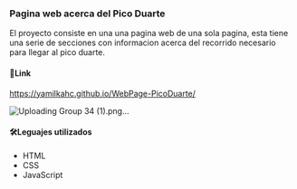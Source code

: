 ### Pagina web acerca del Pico Duarte

El proyecto consiste en una una pagina web de una sola pagina, esta tiene una serie de secciones con informacion acerca del recorrido necesario para llegar al pico duarte.


#### 🔗Link 

<https://yamilkahc.github.io/WebPage-PicoDuarte/>

![Uploading Group 34 (1).png…]()

#### 🛠️Leguajes utilizados 

- HTML
- CSS
- JavaScript


